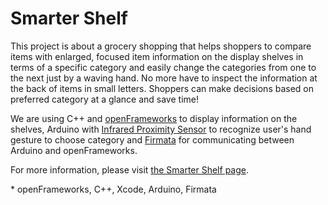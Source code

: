 Smarter Shelf
=============

This project is about a grocery shopping that helps shoppers to compare items with enlarged, focused item information on the display shelves in terms of a specific category and easily change the categories from one to the next just by a waving hand. No more have to inspect the information at the back of items in small letters. Shoppers can make decisions based on preferred category at a glance and save time!

We are using C++ and <a href="http://www.openframeworks.cc/" target="_blank">openFrameworks</a> to display information on the shelves, Arduino with <a href="http://www.sparkfun.com/products/8958">Infrared Proximity Sensor</a> to recognize user's hand gesture to choose category and <a href="http://arduino.cc/en/Reference/Firmata" target="_blank">Firmata</a> for communicating between Arduino and openFrameworks.

For more information, please visit  <a href="http://itp.nyu.edu/~jhl589/myblog/smarter-shelf/">the Smarter Shelf page</a>.

\* openFrameworks, C++, Xcode, Arduino, Firmata
